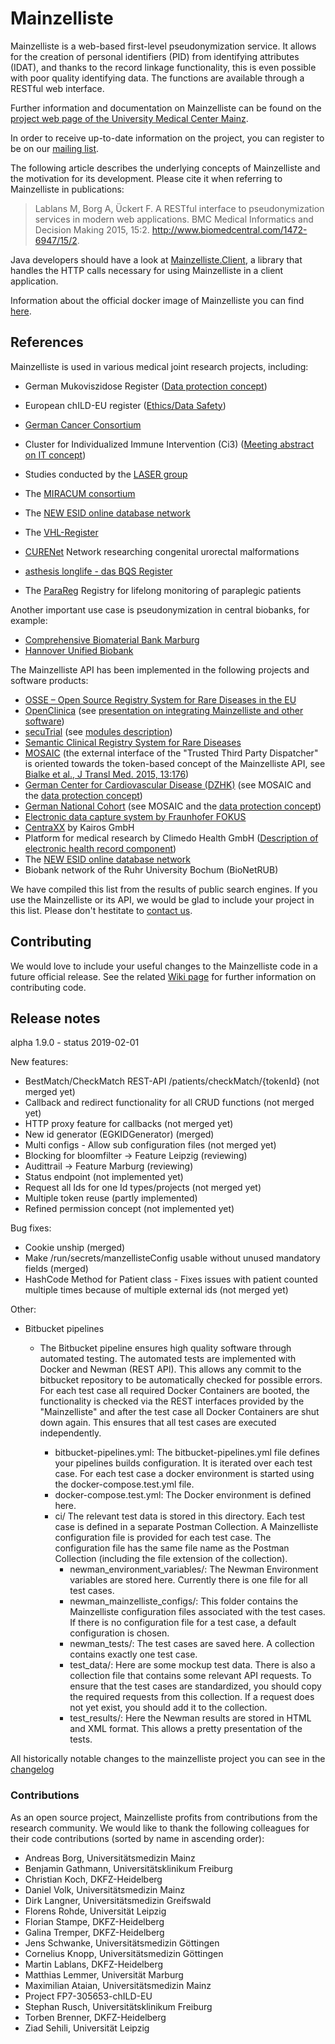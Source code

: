 # Mainzelliste

Mainzelliste is a web-based first-level pseudonymization service. It allows for the creation of personal identifiers (PID) from identifying attributes (IDAT), and thanks to the record linkage functionality, this is even possible with poor quality identifying data. The functions are available through a RESTful web interface.

Further information and documentation on Mainzelliste can be found on the [project web page of the University Medical Center Mainz](http://www.unimedizin-mainz.de/imbei/informatik/ag-verbundforschung/mainzelliste.html?L=1).

In order to receive up-to-date information on the project, you can register to be on our [mailing list](https://lists.uni-mainz.de/sympa/subscribe/mainzelliste).

The following article describes the underlying concepts of Mainzelliste and the motivation for its development. Please cite it when referring to Mainzelliste in publications:

> Lablans M, Borg A, Ückert F. A RESTful interface to pseudonymization services in modern web applications. BMC Medical Informatics and Decision Making 2015, 15:2. <http://www.biomedcentral.com/1472-6947/15/2>.

Java developers should have a look at [Mainzelliste.Client](https://bitbucket.org/medinfo_mainz/mainzelliste.client), a library that handles the HTTP calls necessary for using Mainzelliste in a client application.

Information about the official docker image of Mainzelliste you can find [here](./docker.md). 

## References

Mainzelliste is used in various medical joint research projects, including:

- German Mukoviszidose Register ([Data protection concept](https://www.muko.info/fileadmin/user_upload/angebote/qualitaetsmanagement/register/datenschutzkonzept.pdf))
- European chILD-EU register ([Ethics/Data Safety](http://www.klinikum.uni-muenchen.de/Child-EU/en/child-eu-register/register/ethics_data_safety/index.html))
- [German Cancer Consortium](https://ccp-it.dktk.dkfz.de/)
- Cluster for Individualized Immune Intervention (Ci3) ([Meeting abstract on IT concept](http://www.egms.de/static/de/meetings/gmds2014/14gmds106.shtml))
- Studies conducted by the [LASER group](http://www.la-ser.com/)
- The [MIRACUM consortium](http://www.miracum.org/miracolix-tools)

- The [NEW ESID online database network](https://academic.oup.com/bioinformatics/advance-article/doi/10.1093/bioinformatics/btz525/5526873)
- The [VHL-Register](https://vhl-register.org/files/VHL-Vorgehensweise.pdf)
- [CURENet](https://cure-net.de/index.php/de/aktuelles) Network researching congenital urorectal malformations
- [asthesis longlife - das BQS Register](https://www.bqs.de/leistungen/wissenschaftliche-register/18-leistungen/47-register-basis-modul-asthesis)
- The [ParaReg](https://www.dmgp-kongress.de/fileadmin/congress/media/dmgp2019/druckelemente/DMGP2019_Abstractband.pdf) Registry for lifelong monitoring of paraplegic patients

Another important use case is pseudonymization in central biobanks, for example:

- [Comprehensive Biomaterial Bank Marburg](http://www.cbbmr.de/informationen-allgemein/allgemeines.html)
- [Hannover Unified Biobank](http://www.pg-ss.imi.uni-erlangen.de/SiteCollectionDocuments/Hannover_HUB_IT_Kersting.pdf)

The Mainzelliste API has been implemented in the following projects and software products:

- [OSSE – Open Source Registry System for Rare Diseases in the EU](http://osse-register.de)
- [OpenClinica](https://openclinica.com/) (see [presentation on integrating Mainzelliste and other software](https://community.openclinica.com/sites/fileuploads/akaza/cms-community/Tomas%20Skripcak%20-%20Lessons%20learned.pdf))
- [secuTrial](http://secutrial.com) (see [modules description](http://www.secutrial.com/module/))
- [Semantic Clinical Registry System for Rare Diseases](http://aksw.org/Projects/SCRS.html)
- [MOSAIC](https://mosaic-greifswald.de/) (the external interface of the "Trusted Third Party Dispatcher" is oriented towards the token-based concept of the Mainzelliste API, see [Bialke et al., J Transl Med. 2015, 13:176](http://www.translational-medicine.com/content/13/1/176))
- [German Center for Cardiovascular Disease (DZHK)](https://dzhk.de) (see MOSAIC and the [data protection concept](https://dzhk.de/fileadmin/user_upload/Datenschutzkonzept_des_DZHK.pdf))
- [German National Cohort](https://nako.de) (see MOSAIC and the [data protection concept](http://nationale-kohorte.de/wp-content/uploads/2015/07/Treuhandstellenkonzept.pdf))
- [Electronic data capture system by Fraunhofer FOKUS](https://cdn3.scrivito.com/fokus/57a537e2ec27cb7b/0a3a0655dcc079f58890e39dbdca4781/E-HEALTH_Standards_PB_03-2015_v03.pdf)
- [CentraXX](http://www.kairos.de/produkte/centraxx/) by Kairos GmbH 
- Platform for medical research by Climedo Health GmbH ([Description of electronic health record component](https://www.climedo.de/digitale-probandenakte/))
- The [NEW ESID online database network](https://academic.oup.com/bioinformatics/advance-article/doi/10.1093/bioinformatics/btz525/5526873)
- Biobank network of the Ruhr University Bochum (BioNetRUB)

We have compiled this list from the results of public search engines. If you use the Mainzelliste or its API, we would be glad to include your project in this list. Please don't hestitate to [contact us](mailto:info@mainzelliste.de).

## Contributing

We would love to include your useful changes to the Mainzelliste code in a future official release. See the related [Wiki page](https://bitbucket.org/medicalinformatics/mainzelliste/wiki/Contributing) for further information on contributing code.

## Release notes

alpha 1.9.0 - status 2019-02-01

New features:

- BestMatch/CheckMatch REST-API /patients/checkMatch/{tokenId} (not merged yet) 
- Callback and redirect functionality for all CRUD functions (not merged yet) 
- HTTP proxy feature for callbacks (not merged yet) 
- New id generator (EGKIDGenerator) (merged) 
- Multi configs - Allow sub configuration files (not merged yet) 
- Blocking for bloomfilter → Feature Leipzig (reviewing) 
- Audittrail → Feature Marburg (reviewing)
- Status endpoint (not implemented yet) 
- Request all Ids for one Id types/projects (not merged yet) 
- Multiple token reuse (partly implemented)
- Refined permission concept (not implemented yet)

Bug fixes:

- Cookie unship (merged)
- Make /run/secrets/manzellisteConfig usable without unused mandatory fields (merged)
- HashCode Method for Patient class - Fixes issues with patient counted multiple times because of multiple external ids (not merged yet)


Other:

- Bitbucket pipelines

  - The Bitbucket pipeline ensures high quality software through automated testing. The automated tests are implemented with Docker and Newman (REST API). This allows any commit to the bitbucket repository to be automatically checked for possible errors. For each test case all required Docker Containers are booted, the functionality is checked via the REST interfaces provided by the "Mainzelliste" and after the test case all Docker Containers are shut down again. This ensures that all test cases are executed independently.

    - bitbucket-pipelines.yml: The bitbucket-pipelines.yml file defines your pipelines builds configuration. It is iterated over each test case. For each test case a docker environment is started using the docker-compose.test.yml file.
    - docker-compose.test.yml: The Docker environment is defined here.
    - ci/  The relevant test data is stored in this directory. Each test case is defined in a separate Postman Collection. A Mainzelliste configuration file is provided for each test case. The configuration file has the same file name as the Postman Collection (including the file extension of the collection).
      - newman_environment_variables/:  The Newman Environment variables are stored here. Currently there is one file for all test cases.
      - newman_mainzelliste_configs/:  This folder contains the Mainzelliste configuration files associated with the test cases. If there is no configuration file for a test case, a default configuration is chosen.
      - newman_tests/: The test cases are saved here. A collection contains exactly one test case.
      - test_data/: Here are some mockup test data. There is also a collection file that contains some relevant API requests. To ensure that the test cases are standardized, you should copy the required requests from this collection. If a request does not yet exist, you should add it to the collection.
      - test_results/: Here the Newman results are stored in HTML and XML format. This allows a pretty presentation of the tests.


All historically notable changes to the mainzelliste project you can see in the [changelog](./changelog.md)

### Contributions
As an open source project, Mainzelliste profits from contributions from the research community. We would like to thank the following colleagues for their code contributions (sorted by name in ascending order):

- Andreas Borg, Universitätsmedizin Mainz
- Benjamin Gathmann, Universitätsklinikum Freiburg
- Christian Koch, DKFZ-Heidelberg
- Daniel Volk, Universitätsmedizin Mainz
- Dirk Langner, Universitätsmedizin Greifswald
- Florens Rohde, Universität Leipzig
- Florian Stampe, DKFZ-Heidelberg
- Galina Tremper, DKFZ-Heidelberg
- Jens Schwanke, Universitätsmedizin Göttingen
- Cornelius Knopp, Universitätsmedizin Göttingen 
- Martin Lablans, DKFZ-Heidelberg
- Matthias Lemmer, Universität Marburg
- Maximilian Ataian, Universitätsmedizin Mainz
- Project FP7-305653-chILD-EU
- Stephan Rusch, Universitätsklinikum Freiburg
- Torben Brenner, DKFZ-Heidelberg
- Ziad Sehili, Universität Leipzig
